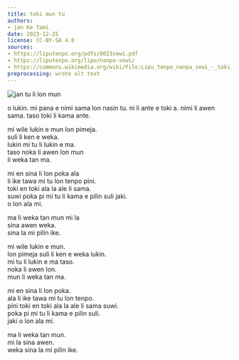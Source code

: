 ```yaml
---
title: toki mun tu
authors:
- jan Ke Tami
date: 2023-12-25
license: CC-BY-SA 4.0
sources:
- https://liputenpo.org/pdfs/0023sewi.pdf
- https://liputenpo.org/lipu/nanpa-sewi/
- https://commons.wikimedia.org/wiki/File:Lipu_tenpo_nanpa_sewi_-_toki_mun_tu.png
preprocessing: wrote alt text
---
```


![jan tu li lon mun](https://upload.wikimedia.org/wikipedia/commons/c/c6/Lipu_tenpo_nanpa_sewi_-_toki_mun_tu.png)

o lukin. mi pana e nimi sama lon nasin tu. ni li ante e toki a. nimi li awen sama. taso toki li kama ante.



mi wile lukin e mun lon pimeja.  
suli li ken e weka.  
lukin mi tu li lukin e ma.  
taso noka li awen lon mun  
li weka tan ma.

mi en sina li lon poka ala  
li ike tawa mi tu lon tenpo pini.  
toki en toki ala la ale li sama.  
suwi poka pi mi tu li kama e pilin suli jaki.  
o lon ala mi.

ma li weka tan mun mi la  
sina awen weka.  
sina la mi pilin ike.



mi wile lukin e mun.  
lon pimeja suli li ken e weka lukin.  
mi tu li lukin e ma taso.  
noka li awen lon.  
mun li weka tan ma.

mi en sina li lon poka.  
ala li ike tawa mi tu lon tenpo.  
pini toki en toki ala la ale li sama suwi.  
poka pi mi tu li kama e pilin suli.  
jaki o lon ala mi.

ma li weka tan mun.  
mi la sina awen.  
weka sina la mi pilin ike.